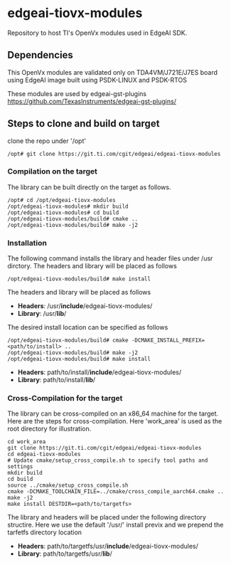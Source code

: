 # edgeai-tiovx-modules
Repository to host TI's OpenVx modules used in EdgeAI SDK.

## Dependencies
This OpenVx modules are validated only on TDA4VM/J721E/J7ES board using
EdgeAI image built using PSDK-LINUX and PSDK-RTOS

These modules are used by edgeai-gst-plugins https://github.com/TexasInstruments/edgeai-gst-plugins/

## Steps to clone and build on target
clone the repo under '/opt'
```
/opt# git clone https://git.ti.com/cgit/edgeai/edgeai-tiovx-modules
```

### Compilation on the target
The library can be built directly on the target as follows.

```
/opt# cd /opt/edgeai-tiovx-modules
/opt/edgeai-tiovx-modules# mkdir build
/opt/edgeai-tiovx-modules# cd build
/opt/edgeai-tiovx-modules/build# cmake ..
/opt/edgeai-tiovx-modules/build# make -j2
```

### Installation
The following command installs the library and header files under /usr dirctory. The headers
and library will be placed as follows

```
/opt/edgeai-tiovx-modules/build# make install
```

The headers and library will be placed as follows

- **Headers**: /usr/**include**/edgeai-tiovx-modules/
- **Library**: /usr/**lib**/

The desired install location can be specified as follows

```
/opt/edgeai-tiovx-modules/build# cmake -DCMAKE_INSTALL_PREFIX=<path/to/install> ..
/opt/edgeai-tiovx-modules/build# make -j2
/opt/edgeai-tiovx-modules/build# make install
```

- **Headers**: path/to/install/**include**/edgeai-tiovx-modules/
- **Library**: path/to/install/**lib**/

### Cross-Compilation for the target
The library can be cross-compiled on an x86_64 machine for the target. Here are the steps for cross-compilation.
Here 'work_area' is used as the root directory for illustration.

```
cd work_area
git clone https://git.ti.com/cgit/edgeai/edgeai-tiovx-modules
cd edgeai-tiovx-modules
# Update cmake/setup_cross_compile.sh to specify tool paths and settings
mkdir build
cd build
source ../cmake/setup_cross_compile.sh
cmake -DCMAKE_TOOLCHAIN_FILE=../cmake/cross_compile_aarch64.cmake ..
make -j2
make install DESTDIR=<path/to/targetfs>
```
The library and headers will be placed under the following directory structire. Here we use the default
'/usr/' install previx and we prepend the tarfetfs directory location

- **Headers**: path/to/targetfs/usr/**include**/edgeai-tiovx-modules/
- **Library**: path/to/targetfs/usr/**lib**/

